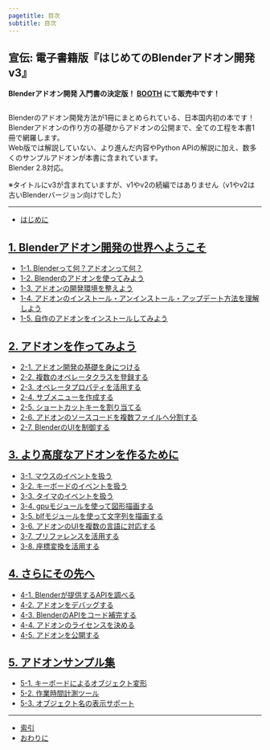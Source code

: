 ```yaml
---
pagetitle: 目次
subtitle: 目次
---
```



## 宣伝: 電子書籍版『はじめてのBlenderアドオン開発 v3』

**Blenderアドオン開発 入門書の決定版！ [BOOTH](https://colorful-pico.booth.pm/items/1678181) にて販売中です！**

<a href="https://colorful-pico.booth.pm/items/1678181">
<img href="https://booth.pximg.net/c/620x620/0776876a-b0d5-43e5-8ea4-2ab6342eb9fe/i/1678181/e30bde38-8bc6-4aac-8b04-7a77e433a57e_base_resized.jpg" style="width: 50%;" />
</a>

Blenderのアドオン開発方法が1冊にまとめられている、日本国内初の本です！  
Blenderアドオンの作り方の基礎からアドオンの公開まで、全ての工程を本書1冊で網羅します。  
Web版では解説していない、より進んだ内容やPython APIの解説に加え、数多くのサンプルアドオンが本書に含まれています。  
Blender 2.8対応。

※タイトルにv3が含まれていますが、v1やv2の続編ではありません（v1やv2は古いBlenderバージョン向けでした）

---------------------------------------

* [はじめに](html/chapter_00/00_Introduction.html)


## [1. Blenderアドオン開発の世界へようこそ](html/chapter_01/index.html)

* [1-1. Blenderって何？アドオンって何？](html/chapter_01/01_What_Is_Blender_What_Is_Add-on.html)
* [1-2. Blenderのアドオンを使ってみよう](html/chapter_01/02_Use_Blender_Add-on.html)
* [1-3. アドオンの開発環境を整えよう](html/chapter_01/03_Prepare_Add-on_Development_Environment.html)
* [1-4. アドオンのインストール・アンインストール・アップデート方法を理解しよう](html/chapter_01/04_Understand_Install_Uninstall_Update_Add-on.html)
* [1-5. 自作のアドオンをインストールしてみよう](html/chapter_01/05_Install_Own_Add-on.html)


## [2. アドオンを作ってみよう](html/chapter_02/index.html)

* [2-1. アドオン開発の基礎を身につける](html/chapter_02/01_Basic_Of_Add-on_Development.html)
* [2-2. 複数のオペレータクラスを登録する](html/chapter_02/02_Register_Multiple_Operators.html)
* [2-3. オペレータプロパティを活用する](html/chapter_02/03_Use_Operator_Property.html)
* [2-4. サブメニューを作成する](html/chapter_02/04_Create_Sub-menu.html)
* [2-5. ショートカットキーを割り当てる](html/chapter_02/05_Allocate_Shortcut_Keys.html)
* [2-6. アドオンのソースコードを複数ファイルへ分割する](html/chapter_02/06_Divide_Add-on_Source_Code_Into_Multiple_Files.html)
* [2-7. BlenderのUIを制御する](html/chapter_02/07_Control_Blender_UI.html)


## [3. より高度なアドオンを作るために](html/chapter_03/index.html)

* [3-1. マウスのイベントを扱う](html/chapter_03/01_Handle_Mouse_Event.html)
* [3-2. キーボードのイベントを扱う](html/chapter_03/02_Handle_Keyboard_Event.html)
* [3-3. タイマのイベントを扱う](html/chapter_03/03_Handle_Timer_Event.html)
* [3-4. gpuモジュールを使って図形描画する](html/chapter_03/04_Draw_Figures.html)
* [3-5. blfモジュールを使って文字列を描画する](html/chapter_03/05_Draw_Texts.html)
* [3-6. アドオンのUIを複数の言語に対応する](html/chapter_03/06_Support_Multiple_Languages.html)
* [3-7. プリファレンスを活用する](html/chapter_03/07_Use_Preference.html)
* [3-8. 座標変換を活用する](html/chapter_03/08_Use_Coordinate_Transformation)


## [4. さらにその先へ](html/chapter_04/index.html)

* [4-1. Blenderが提供するAPIを調べる](html/chapter_04/01_Research_Blender_API.html)
* [4-2. アドオンをデバッグする](html/chapter_04/02_Debug_Add-on.html)
* [4-3. BlenderのAPIをコード補完する](html/chapter_04/03_Code_Complete_Blender_API.html)
* [4-4. アドオンのライセンスを決める](html/chapter_04/04_Determine_License.html)
* [4-5. アドオンを公開する](html/chapter_04/05_Publish_Add-on.html)


## [5. アドオンサンプル集](html/chapter_05/index.html)

* [5-1. キーボードによるオブジェクト変形](html/chapter_05/01_Transform_Object_With_Keyboard.html)
* [5-2. 作業時間計測ツール](html/chapter_05/02_Calculate_Working_Hour.html)
* [5-3. オブジェクト名の表示サポート](html/chapter_05/03_Display_Object_Name.html)

---

* [索引](html/chapter_99/00_Index.html)
* [おわりに](html/chapter_99/01_Conclusion.html)

